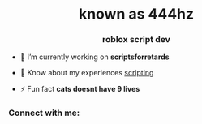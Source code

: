 <h1 align="center">known as 444hz</h1>
<h3 align="center">roblox script dev</h3>

- 🔭 I’m currently working on **scriptsforretards**

- 📄 Know about my experiences [scripting](scripting)

- ⚡ Fun fact **cats doesnt have 9 lives**

<h3 align="left">Connect with me:</h3>
<p align="left">
</p>
